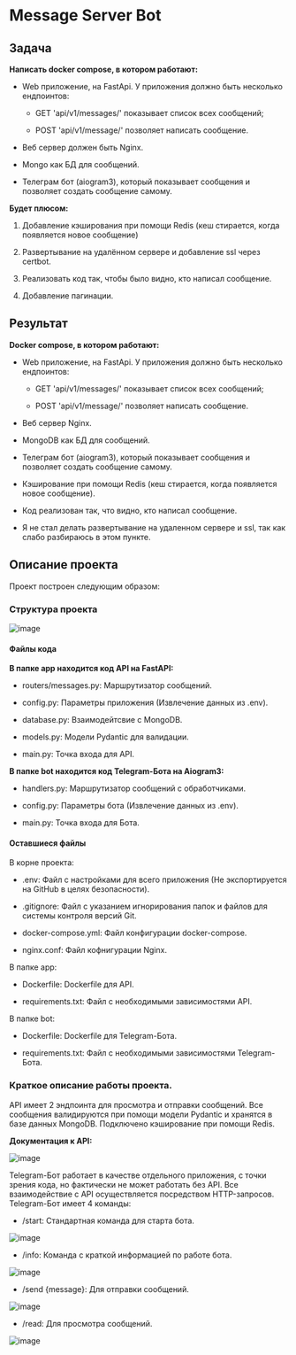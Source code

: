 # Message Server Bot

## Задача

**Написать docker compose, в котором работают:**

- Web приложение, на FastApi. У приложения должно быть несколько ендпоинтов:

  - GET 'api/v1/messages/' показывает список всех сообщений;

  - POST 'api/v1/message/' позволяет написать сообщение.

- Веб сервер должен быть Nginx.

- Mongo как БД для сообщений.

- Телеграм бот (aiogram3), который показывает сообщения и позволяет создать сообщение самому.

**Будет плюсом:**

  1) Добавление кэширования при помощи Redis (кеш стирается, когда появляется новое сообщение)

  2) Развертывание на удалённом сервере и добавление ssl через certbot.

  3) Реализовать код так, чтобы было видно, кто написал сообщение.
  
  4) Добавление пагинации.

## Результат

**Docker compose, в котором работают:**

- Web приложение, на FastApi. У приложения должно быть несколько ендпоинтов:

  - GET 'api/v1/messages/' показывает список всех сообщений;

  - POST 'api/v1/message/' позволяет написать сообщение.

- Веб сервер Nginx.

- MongoDB как БД для сообщений.

- Телеграм бот (aiogram3), который показывает сообщения и позволяет создать сообщение самому.

- Кэширование при помощи Redis (кеш стирается, когда появляется новое сообщение).

- Код реализован так, что видно, кто написал сообщение.

- Я не стал делать развертывание на удаленном сервере и ssl, так как слабо разбираюсь в этом пункте.

## Описание проекта

Проект построен следующим образом:

### Структура проекта

![image](https://github.com/user-attachments/assets/aae79f4b-5fa4-4060-9712-9bde5e2761b0)

#### Файлы кода

**В папке app находится код API на FastAPI:**

  - routers/messages.py: Маршрутизатор сообщений.

  - config.py: Параметры приложения (Извлечение данных из .env).

  - database.py: Взаимодейтсвие с MongoDB.

  - models.py: Модели Pydantic для валидации.

  - main.py: Точка входа для API.

**В папке bot находится код Telegram-Бота на Aiogram3:**

  - handlers.py: Маршрутизатор сообщений с обработчиками.

  - config.py: Параметры бота (Извлечение данных из .env).

  - main.py: Точка входа для Бота.

#### Оставшиеся файлы

В корне проекта:

  - .env: Файл с настройками для всего приложения (Не экспортируется на GitHub в целях безопасности).

  - .gitignore: Файл с указанием игнорирования папок и файлов для системы контроля версий Git.

  - docker-compose.yml: Файл конфигурации docker-compose.

  - nginx.conf: Файл кофнигурации Nginx.

В папке app:

  - Dockerfile: Dockerfile для API.
  
  - requirements.txt: Файл с необходимыми зависимостями API.

В папке bot:

  - Dockerfile: Dockerfile для Telegram-Бота.

  - requirements.txt: Файл с необходимыми зависимостями Telegram-Бота.

### Краткое описание работы проекта.

API имеет 2 эндпоинта для просмотра и отправки сообщений. Все сообщения валидируются при помощи модели Pydantic и хранятся в базе данных MongoDB. Подключено кэширование при помощи Redis.

**Документация к API:**

![image](https://github.com/user-attachments/assets/7a7a155d-beee-4b17-ba2f-1ba29a35e5bd)

Telegram-Бот работает в качестве отдельного приложения, с точки зрения кода, но фактически не может работать без API. Все взаимодействие с API осуществляется посредством HTTP-запросов. Telegram-Бот имеет 4 команды:

  - /start: Стандартная команда для старта бота.

  ![image](https://github.com/user-attachments/assets/800494e4-9033-4ad6-a916-8a788cf894c9)

  - /info: Команда с краткой информацией по работе бота.

  ![image](https://github.com/user-attachments/assets/b44116b1-1af1-451f-8689-966bf7f43da9)

  - /send {message}: Для отправки сообщений.

  ![image](https://github.com/user-attachments/assets/90efcff9-b39d-4ae9-90c0-094093f28d71)

  - /read: Для просмотра сообщений.

  ![image](https://github.com/user-attachments/assets/0bbf7877-0cb5-494c-8e97-8f2af3310989)


  
